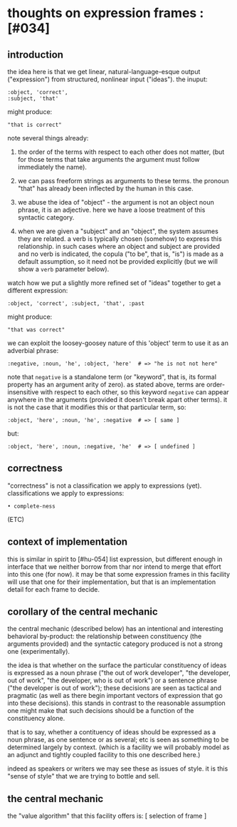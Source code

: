 # thoughts on expression frames :[#034]

## introduction

the idea here is that we get linear, natural-language-esque output
("expression") from structured, nonlinear input ("ideas"). the inuput:

    :object, 'correct',
    :subject, 'that'

might produce:

    "that is correct"

note several things already:

   1) the order of the terms with respect to each other does not matter,
      (but for those terms that take arguments the argument must follow
      immediately the name).

   2) we can pass freeform strings as arguments to these terms. the
      pronoun "that" has already been inflected by the human in this
      case.

   3) we abuse the idea of "object" - the argument is not an object
      noun phrase, it is an adjective. here we have a loose treatment
      of this syntactic category.

   4) when we are given a "subject" and an "object", the system assumes
      they are related. a verb is typically chosen (somehow) to express
      this relationship. in such cases where an object and subject are
      provided and no verb is indicated, the copula ("to be", that is, "is")
      is made as a default assumption, so it need not be provided explicitly
      (but we will show a `verb` parameter below).


watch how we put a slightly more refined set of "ideas" together to get a
different expression:

    :object, 'correct', :subject, 'that', :past

might produce:

    "that was correct"

we can exploit the loosey-goosey nature of this 'object' term to use it
as an adverbial phrase:

    :negative, :noun, 'he', :object, 'here'  # => "he is not not here"

note that `negative` is a standalone term (or "keyword", that is, its
formal property has an argument arity of zero). as stated above, terms
are order-insensitive with respect to each other, so this keyword
`negative` can appear anywhere in the arguments (provided it doesn't
break apart other terms). it is not the case that it modifies this or
that particular term, so:


    :object, 'here', :noun, 'he', :negative  # => [ same ]

but:

    :object, 'here', :noun, :negative, 'he'  # => [ undefined ]

## correctness

"correctness" is not a classification we apply to expressions (yet).
classifications we apply to expressions:

    • complete-ness

(ETC)




## context of implementation

this is similar in spirit to [#hu-054] list expression, but different
enough in interface that we neither borrow from thar nor intend to merge
that effort into this one (for now). it may be that some expression
frames in this facility will use that one for their implementation, but
that is an implementation detail for each frame to decide.




## corollary of the central mechanic

the central mechanic (described below) has an intentional and
interesting behavioral by-product: the relationship between constituency
(the arguments provided) and the syntactic category produced is not a
strong one (experimentally).

the idea is that whether on the surface the particular constituency of
ideas is expressed as a noun phrase ("the out of work developer",
"the developer, out of work", "the developer, who is out of work")
or a sentence phrase ("the developer is out of work"); these decisions
are seen as tactical and pragmatic (as well as there begin important
vectors of expression that go into these decisions). this stands in
contrast to the reasonable assumption one might make that such decisions
should be a function of the constituency alone.

that is to say, whether a contituency of ideas should be expressed as a
noun phrase, as one sentence or as several; etc is seen as something to
be determined largely by context. (which is a facility we will probably
model as an adjunct and tightly coupled facility to this one described
here.)

indeed as speakers or writers we may see these as issues of style. it is
this "sense of style" that we are trying to bottle and sell.




## the central mechanic

the "value algorithm" that this facility offers is: [ selection of frame ]

